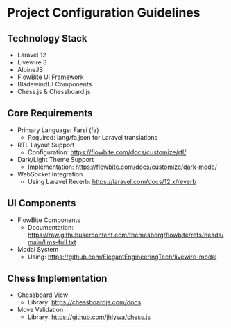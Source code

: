 # Project Configuration Guidelines

## Technology Stack

- Laravel 12
- Livewire 3
- AlpineJS
- FlowBite UI Framework
- BladewindUI Components
- Chess.js & Chessboard.js

## Core Requirements

- Primary Language: Farsi (fa)
    - Required: lang/fa.json for Laravel translations
- RTL Layout Support
    - Configuration: https://flowbite.com/docs/customize/rtl/
- Dark/Light Theme Support
    - Implementation: https://flowbite.com/docs/customize/dark-mode/
- WebSocket Integration
    - Using Laravel Reverb: https://laravel.com/docs/12.x/reverb

## UI Components

- FlowBite Components
    - Documentation: https://raw.githubusercontent.com/themesberg/flowbite/refs/heads/main/llms-full.txt
- Modal System
    - Using: https://github.com/ElegantEngineeringTech/livewire-modal

## Chess Implementation

- Chessboard View
    - Library: https://chessboardjs.com/docs
- Move Validation
    - Library: https://github.com/jhlywa/chess.js
